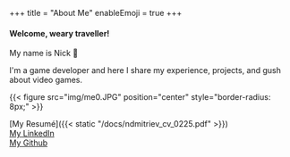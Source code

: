 +++
title = "About Me"
enableEmoji = true
+++

#### Welcome, weary traveller!

My name is Nick &#x1f44b;

I'm a game developer and here I share my experience, projects, and gush about video games.

{{< figure src="img/me0.JPG" position="center" style="border-radius: 8px;" >}}


[My Resumé]({{< static "/docs/ndmitriev_cv_0225.pdf" >}})  
[My LinkedIn](https://www.linkedin.com/in/dmitriev-nikita-tch/)  
[My Github](https://github.com/TheCHead)
